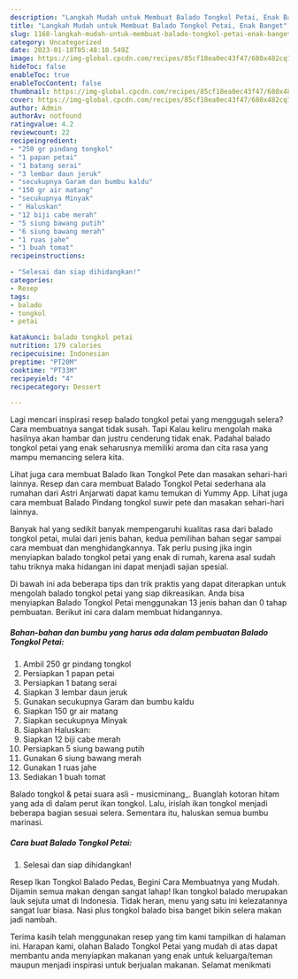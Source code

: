 ```yaml
---
description: "Langkah Mudah untuk Membuat Balado Tongkol Petai, Enak Banget"
title: "Langkah Mudah untuk Membuat Balado Tongkol Petai, Enak Banget"
slug: 1168-langkah-mudah-untuk-membuat-balado-tongkol-petai-enak-banget
category: Uncategorized
date: 2023-01-18T05:48:10.549Z
image: https://img-global.cpcdn.com/recipes/85cf18ea0ec43f47/680x482cq70/balado-tongkol-petai-foto-resep-utama.jpg
hideToc: false
enableToc: true
enableTocContent: false
thumbnail: https://img-global.cpcdn.com/recipes/85cf18ea0ec43f47/680x482cq70/balado-tongkol-petai-foto-resep-utama.jpg
cover: https://img-global.cpcdn.com/recipes/85cf18ea0ec43f47/680x482cq70/balado-tongkol-petai-foto-resep-utama.jpg
author: Admin
authorAv: notfound
ratingvalue: 4.2
reviewcount: 22
recipeingredient:
- "250 gr pindang tongkol"
- "1 papan petai"
- "1 batang serai"
- "3 lembar daun jeruk"
- "secukupnya Garam dan bumbu kaldu"
- "150 gr air matang"
- "secukupnya Minyak"
- " Haluskan"
- "12 biji cabe merah"
- "5 siung bawang putih"
- "6 siung bawang merah"
- "1 ruas jahe"
- "1 buah tomat"
recipeinstructions:

- "Selesai dan siap dihidangkan!"
categories:
- Resep
tags:
- balado
- tongkol
- petai

katakunci: balado tongkol petai 
nutrition: 179 calories
recipecuisine: Indonesian
preptime: "PT20M"
cooktime: "PT33M"
recipeyield: "4"
recipecategory: Dessert

---
```



Lagi mencari inspirasi resep balado tongkol petai yang menggugah selera? Cara membuatnya sangat tidak susah. Tapi Kalau keliru mengolah maka hasilnya akan hambar dan justru cenderung tidak enak. Padahal balado tongkol petai yang enak seharusnya memiliki aroma dan cita rasa yang mampu memancing selera kita.


Lihat juga cara membuat Balado Ikan Tongkol Pete dan masakan sehari-hari lainnya. Resep dan cara membuat Balado Tongkol Petai sederhana ala rumahan dari Astri Anjarwati dapat kamu temukan di Yummy App. Lihat juga cara membuat Balado Pindang tongkol suwir pete dan masakan sehari-hari lainnya.

Banyak hal yang sedikit banyak mempengaruhi kualitas rasa dari balado tongkol petai, mulai dari jenis bahan, kedua pemilihan bahan segar sampai cara membuat dan menghidangkannya. Tak perlu pusing jika ingin menyiapkan balado tongkol petai yang enak di rumah, karena asal sudah tahu triknya maka hidangan ini dapat menjadi sajian spesial.


Di bawah ini ada beberapa tips dan trik praktis yang dapat diterapkan untuk mengolah balado tongkol petai yang siap dikreasikan. Anda bisa menyiapkan Balado Tongkol Petai menggunakan 13 jenis bahan dan 0 tahap pembuatan. Berikut ini cara dalam membuat hidangannya.

<!--inarticleads1-->

##### Bahan-bahan dan bumbu yang harus ada dalam pembuatan Balado Tongkol Petai:

1. Ambil 250 gr pindang tongkol
1. Persiapkan 1 papan petai
1. Persiapkan 1 batang serai
1. Siapkan 3 lembar daun jeruk
1. Gunakan secukupnya Garam dan bumbu kaldu
1. Siapkan 150 gr air matang
1. Siapkan secukupnya Minyak
1. Siapkan  Haluskan:
1. Siapkan 12 biji cabe merah
1. Persiapkan 5 siung bawang putih
1. Gunakan 6 siung bawang merah
1. Gunakan 1 ruas jahe
1. Sediakan 1 buah tomat


Balado tongkol &amp; petai suara asli - musicminang_. Buanglah kotoran hitam yang ada di dalam perut ikan tongkol. Lalu, irislah ikan tongkol menjadi beberapa bagian sesuai selera. Sementara itu, haluskan semua bumbu marinasi. 

<!--inarticleads2-->

##### Cara buat Balado Tongkol Petai:


1. Selesai dan siap dihidangkan!

Resep Ikan Tongkol Balado Pedas, Begini Cara Membuatnya yang Mudah. Dijamin semua makan dengan sangat lahap! Ikan tongkol balado merupakan lauk sejuta umat di Indonesia. Tidak heran, menu yang satu ini kelezatannya sangat luar biasa. Nasi plus tongkol balado bisa banget bikin selera makan jadi nambah. 

Terima kasih telah menggunakan resep yang tim kami tampilkan di halaman ini. Harapan kami, olahan Balado Tongkol Petai yang mudah di atas dapat membantu anda menyiapkan makanan yang enak untuk keluarga/teman maupun menjadi inspirasi untuk berjualan makanan. Selamat menikmati
